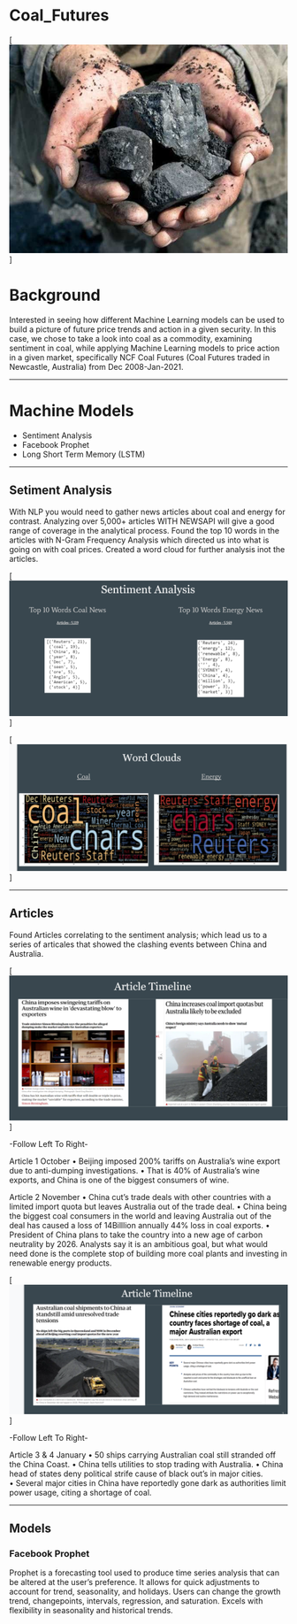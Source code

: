 # Coal_Futures


[<img src="Pics/Coal_pic.jpg"/>]
# Background 
 Interested in seeing how different Machine Learning models can be used to build a picture of future price trends and action in a given security.
In this case, we chose to take a look into coal as a commodity, examining sentiment in coal, while applying Machine Learning models to price action in a given market, specifically NCF Coal Futures (Coal Futures traded in Newcastle, Australia) from Dec 2008-Jan-2021.

---

# Machine Models 
- Sentiment Analysis
- Facebook Prophet
- Long Short Term Memory (LSTM)

---

## Setiment Analysis 
   With NLP you would need to gather news articles about coal and energy for contrast. 
  Analyzing over 5,000+ articles WITH NEWSAPI will give a good range of coverage in the analytical process.
  Found the top 10 words in the articles with N-Gram Frequency Analysis which directed us into what is going on with coal prices.
  Created a word cloud for further analysis inot the articles. 



[<img src="Pics/sentiment.PNG"/>]




[<img src="Pics/word_cloud.PNG"/>]

---


## Articles 


Found Articles correlating to the sentiment analysis; which lead us to a series of articales that showed the clashing events between China and Australia.




[<img src="Pics/Articles 1.PNG"/>]



-Follow Left To Right-

Article 1 October
•	Beijing imposed 200% tariffs on Australia’s wine export due to anti-dumping investigations. 
•	 That is 40% of Australia’s wine exports, and China is one of the biggest consumers of wine.


Article 2 November 
•	China cut’s trade deals with other countries with a limited import quota but leaves Australia out of the trade deal.
•	China being the biggest coal consumers in the world and leaving Australia out of the deal has caused a loss of 14Billlion annually 44% loss in coal exports. 
•	President of China plans to take the country into a new age of carbon neutrality by 2026. Analysts say it is an ambitious goal, but what would need done is the complete stop of building more coal plants and investing in renewable energy products. 






[<img src="Pics/Articles 2.PNG"/>]


-Follow Left To Right-



Article 3 & 4 January
•	50 ships carrying Australian coal still stranded off the China Coast. 
•	China tells utilities to stop trading with Australia.
•	China head of states deny political strife cause of black out’s in major cities.  
•	Several major cities in China have reportedly gone dark as authorities limit power usage, citing a shortage of coal.

---


## Models

### Facebook Prophet

Prophet is a forecasting tool used to produce time series analysis that can be altered at the user’s preference.
It allows for quick adjustments to account for trend, seasonality, and holidays.
Users can change the growth trend, changepoints, intervals, regression, and saturation. 
Excels with flexibility in seasonality and historical trends.

































